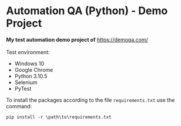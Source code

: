 # Automation QA (Python) - Demo Project
**My test automation demo project of** https://demoqa.com/
<br/><br/>
Test environment:
- Windows 10
- Google Chrome
- Python 3.10.5
- Selenium
- PyTest

To install the packages according to the file `requirements.txt` use the command: 
```
pip install -r \path\to\requirements.txt
```